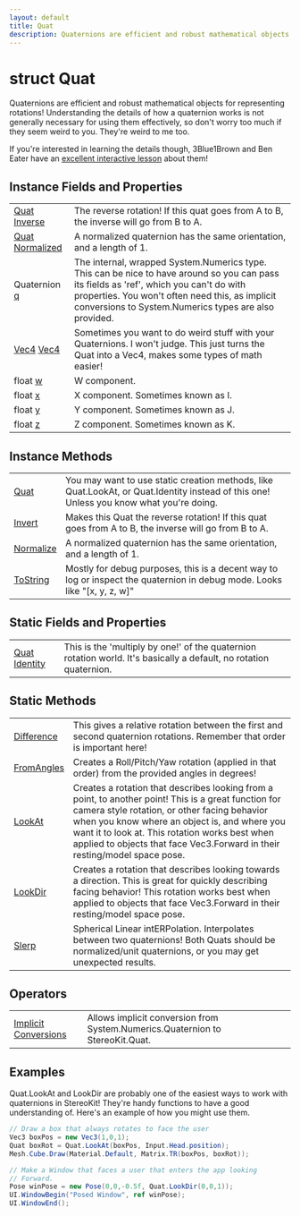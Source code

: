 ```yaml
---
layout: default
title: Quat
description: Quaternions are efficient and robust mathematical objects for representing rotations! Understanding the details of how a quaternion works is not generally necessary for using them effectively, so don't worry too much if they seem weird to you. They're weird to me too.  If you're interested in learning the details though, 3Blue1Brown and Ben Eater have an [excellent interactive lesson](https.//eater.net/quaternions) about them!
---
```

# struct Quat

Quaternions are efficient and robust mathematical objects for
representing rotations! Understanding the details of how a quaternion
works is not generally necessary for using them effectively, so don't
worry too much if they seem weird to you. They're weird to me too.

If you're interested in learning the details though, 3Blue1Brown and
Ben Eater have an [excellent interactive lesson](https://eater.net/quaternions)
about them!

## Instance Fields and Properties

|  |  |
|--|--|
|[Quat]({{site.url}}/Pages/StereoKit/Quat.html) [Inverse]({{site.url}}/Pages/StereoKit/Quat/Inverse.html)|The reverse rotation! If this quat goes from A to B, the inverse will go from B to A.|
|[Quat]({{site.url}}/Pages/StereoKit/Quat.html) [Normalized]({{site.url}}/Pages/StereoKit/Quat/Normalized.html)|A normalized quaternion has the same orientation, and a length of 1.|
|Quaternion [q]({{site.url}}/Pages/StereoKit/Quat/q.html)|The internal, wrapped System.Numerics type. This can be nice to have around so you can pass its fields as 'ref', which you can't do with properties. You won't often need this, as implicit conversions to System.Numerics types are also provided.|
|[Vec4]({{site.url}}/Pages/StereoKit/Vec4.html) [Vec4]({{site.url}}/Pages/StereoKit/Quat/Vec4.html)|Sometimes you want to do weird stuff with your Quaternions. I won't judge. This just turns the Quat into a Vec4, makes some types of math easier!|
|float [w]({{site.url}}/Pages/StereoKit/Quat/w.html)|W component.|
|float [x]({{site.url}}/Pages/StereoKit/Quat/x.html)|X component. Sometimes known as I.|
|float [y]({{site.url}}/Pages/StereoKit/Quat/y.html)|Y component. Sometimes known as J.|
|float [z]({{site.url}}/Pages/StereoKit/Quat/z.html)|Z component. Sometimes known as K.|

## Instance Methods

|  |  |
|--|--|
|[Quat]({{site.url}}/Pages/StereoKit/Quat/Quat.html)|You may want to use static creation methods, like Quat.LookAt, or Quat.Identity instead of this one! Unless you know what you're doing.|
|[Invert]({{site.url}}/Pages/StereoKit/Quat/Invert.html)|Makes this Quat the reverse rotation! If this quat goes from A to B, the inverse will go from B to A.|
|[Normalize]({{site.url}}/Pages/StereoKit/Quat/Normalize.html)|A normalized quaternion has the same orientation, and a length of 1.|
|[ToString]({{site.url}}/Pages/StereoKit/Quat/ToString.html)|Mostly for debug purposes, this is a decent way to log or inspect the quaternion in debug mode. Looks like "[x, y, z, w]"|

## Static Fields and Properties

|  |  |
|--|--|
|[Quat]({{site.url}}/Pages/StereoKit/Quat.html) [Identity]({{site.url}}/Pages/StereoKit/Quat/Identity.html)|This is the 'multiply by one!' of the quaternion rotation world. It's basically a default, no rotation quaternion.|

## Static Methods

|  |  |
|--|--|
|[Difference]({{site.url}}/Pages/StereoKit/Quat/Difference.html)|This gives a relative rotation between the first and second quaternion rotations. Remember that order is important here!|
|[FromAngles]({{site.url}}/Pages/StereoKit/Quat/FromAngles.html)|Creates a Roll/Pitch/Yaw rotation (applied in that order) from the provided angles in degrees!|
|[LookAt]({{site.url}}/Pages/StereoKit/Quat/LookAt.html)|Creates a rotation that describes looking from a point, to another point! This is a great function for camera style rotation, or other facing behavior when you know where an object is, and where you want it to look at. This rotation works best when applied to objects that face Vec3.Forward in their resting/model space pose.|
|[LookDir]({{site.url}}/Pages/StereoKit/Quat/LookDir.html)|Creates a rotation that describes looking towards a direction. This is great for quickly describing facing behavior! This rotation works best when applied to objects that face Vec3.Forward in their resting/model space pose.|
|[Slerp]({{site.url}}/Pages/StereoKit/Quat/Slerp.html)|Spherical Linear intERPolation. Interpolates between two quaternions! Both Quats should be normalized/unit quaternions, or you may get unexpected results.|

## Operators

|  |  |
|--|--|
|[Implicit Conversions]({{site.url}}/Pages/StereoKit/Quat/op_Implicit.html)|Allows implicit conversion from System.Numerics.Quaternion to StereoKit.Quat.|

## Examples

Quat.LookAt and LookDir are probably one of the easiest ways to
work with quaternions in StereoKit! They're handy functions to
have a good understanding of. Here's an example of how you might
use them.
```csharp
// Draw a box that always rotates to face the user
Vec3 boxPos = new Vec3(1,0,1);
Quat boxRot = Quat.LookAt(boxPos, Input.Head.position);
Mesh.Cube.Draw(Material.Default, Matrix.TR(boxPos, boxRot));

// Make a Window that faces a user that enters the app looking
// Forward.
Pose winPose = new Pose(0,0,-0.5f, Quat.LookDir(0,0,1));
UI.WindowBegin("Posed Window", ref winPose);
UI.WindowEnd();

```

